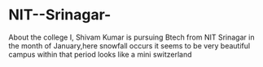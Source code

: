 # NIT--Srinagar-
About the college
I, Shivam Kumar is pursuing Btech from NIT Srinagar
in the month of January,here snowfall occurs
it seems to be very beautiful campus within that period looks like a mini switzerland

